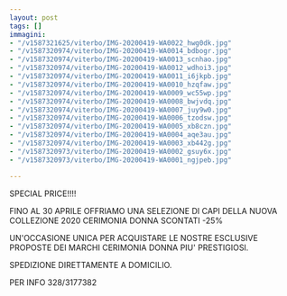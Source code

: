 ```yaml
---
layout: post
tags: []
immagini:
- "/v1587321625/viterbo/IMG-20200419-WA0022_hwg0dk.jpg"
- "/v1587320974/viterbo/IMG-20200419-WA0014_bdbogr.jpg"
- "/v1587320974/viterbo/IMG-20200419-WA0013_scnhao.jpg"
- "/v1587320974/viterbo/IMG-20200419-WA0012_wdhoi3.jpg"
- "/v1587320974/viterbo/IMG-20200419-WA0011_i6jkpb.jpg"
- "/v1587320974/viterbo/IMG-20200419-WA0010_hzqfaw.jpg"
- "/v1587320974/viterbo/IMG-20200419-WA0009_wc55wp.jpg"
- "/v1587320974/viterbo/IMG-20200419-WA0008_bwjvdq.jpg"
- "/v1587320974/viterbo/IMG-20200419-WA0007_juy9w0.jpg"
- "/v1587320974/viterbo/IMG-20200419-WA0006_tzodsw.jpg"
- "/v1587320974/viterbo/IMG-20200419-WA0005_xb8czn.jpg"
- "/v1587320974/viterbo/IMG-20200419-WA0004_aqe3au.jpg"
- "/v1587320974/viterbo/IMG-20200419-WA0003_xb442g.jpg"
- "/v1587320973/viterbo/IMG-20200419-WA0002_gsuy6x.jpg"
- "/v1587320973/viterbo/IMG-20200419-WA0001_ngjpeb.jpg"

---
```

SPECIAL PRICE!!!!

FINO AL 30 APRILE OFFRIAMO UNA SELEZIONE DI CAPI DELLA NUOVA COLLEZIONE 2020 CERIMONIA DONNA SCONTATI -25%

UN'OCCASIONE UNICA PER ACQUISTARE LE NOSTRE ESCLUSIVE PROPOSTE DEI MARCHI CERIMONIA DONNA PIU' PRESTIGIOSI.

SPEDIZIONE DIRETTAMENTE A DOMICILIO.

PER INFO 328/3177382